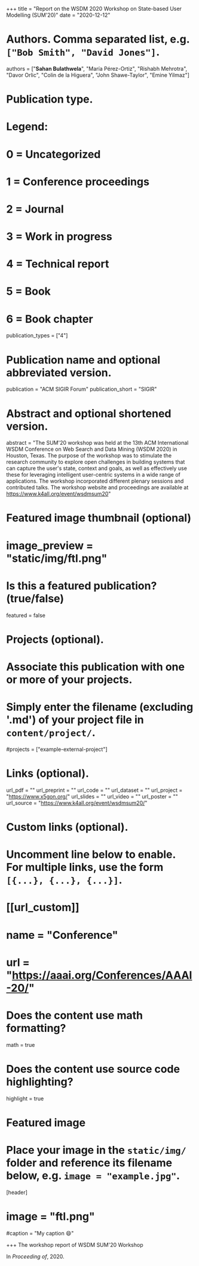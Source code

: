 +++
title = "Report on the WSDM 2020 Workshop on State-based User Modelling (SUM'20)"
date = "2020-12-12"

# Authors. Comma separated list, e.g. `["Bob Smith", "David Jones"]`.

authors = ["**Sahan Bulathwela**", "María Pérez-Ortiz", "Rishabh Mehrotra", "Davor Orlic", "Colin de la Higuera", "John Shawe-Taylor", "Emine Yilmaz"]

# Publication type.
# Legend:
# 0 = Uncategorized
# 1 = Conference proceedings
# 2 = Journal
# 3 = Work in progress
# 4 = Technical report
# 5 = Book
# 6 = Book chapter
publication_types = ["4"]

# Publication name and optional abbreviated version.
publication = "ACM SIGIR Forum"
publication_short = "SIGIR"

# Abstract and optional shortened version.

abstract = "The SUM'20 workshop was held at the 13th ACM International WSDM Conference on Web Search and Data Mining (WSDM 2020) in Houston, Texas. The purpose of the workshop was to stimulate the research community to explore open challenges in building systems that can capture the user's state, context and goals, as well as effectively use these for leveraging intelligent user-centric systems in a wide range of applications. The workshop incorporated different plenary sessions and contributed talks. The workshop website and proceedings are available at https://www.k4all.org/event/wsdmsum20"
# Featured image thumbnail (optional)
# image_preview = "static/img/ftl.png"

# Is this a featured publication? (true/false)
featured = false

# Projects (optional).
#   Associate this publication with one or more of your projects.
#   Simply enter the filename (excluding '.md') of your project file in `content/project/`.
#projects = ["example-external-project"]

# Links (optional).
url_pdf = ""
url_preprint = ""
url_code = ""
url_dataset = ""
url_project = "https://www.x5gon.org/"
url_slides = ""
url_video = ""
url_poster = ""
url_source = "https://www.k4all.org/event/wsdmsum20/"

# Custom links (optional).
#   Uncomment line below to enable. For multiple links, use the form `[{...}, {...}, {...}]`.
# [[url_custom]]
# name = "Conference"
# url = "https://aaai.org/Conferences/AAAI-20/"

# Does the content use math formatting?
math = true

# Does the content use source code highlighting?
highlight = true
  
# Featured image
# Place your image in the `static/img/` folder and reference its filename below, e.g. `image = "example.jpg"`.
[header]
# image = "ftl.png"
#caption = "My caption :smile:"

+++
The workshop report of WSDM SUM'20 Workshop

In *Proceeding of*, 2020. 
